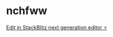 # nchfww

[Edit in StackBlitz next generation editor ⚡️](https://stackblitz.com/~/github.com/sebica80/nchfww)